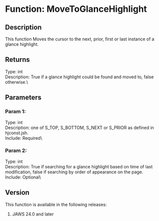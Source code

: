 # Function: MoveToGlanceHighlight

## Description

This function Moves the cursor to the next, prior, first or last
instance of a glance highlight.

## Returns

Type: int\
Description: True if a glance highlight could be found and moved to,
false otherwise.\

## Parameters

### Param 1:

Type: int\
Description: one of S_TOP, S_BOTTOM, S_NEXT or S_PRIOR as defined in
hjconst.jsh.\
Include: Required\

### Param 2:

Type: int\
Description: True if searching for a glance highlight based on time of
last modification, false if searching by order of appearance on the
page.\
Include: Optional\

## Version

This function is available in the following releases:

1.  JAWS 24.0 and later
